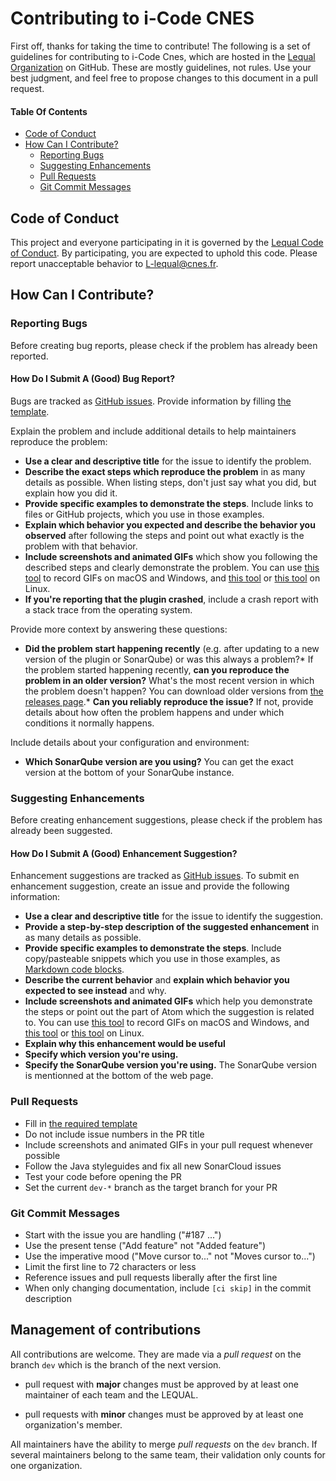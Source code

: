 # Contributing to i-Code CNES
First off, thanks for taking the time to contribute!
The following is a set of guidelines for contributing to i-Code Cnes, which are hosted in the [Lequal Organization](https://github.com/lequal) on GitHub. These are mostly guidelines, not rules. Use your best judgment, and feel free to propose changes to this document in a pull request.

#### Table Of Contents
+ [Code of Conduct](#code-of-conduct)
+ [How Can I Contribute?](#how-can-i-contribute)  
  * [Reporting Bugs](#reporting-bugs)  
  * [Suggesting Enhancements](#suggesting-enhancements)  
  * [Pull Requests](#pull-requests)
  * [Git Commit Messages](#git-commit-messages)

## Code of Conduct
This project and everyone participating in it is governed by the [Lequal Code of Conduct](CODE_OF_CONDUCT.md). By participating, you are expected to uphold this code. Please report unacceptable behavior to [L-lequal@cnes.fr](mailto:L-lequal@cnes.fr).

## How Can I Contribute?

### Reporting Bugs
Before creating bug reports, please check if the problem has already been reported. 

#### How Do I Submit A (Good) Bug Report?
Bugs are tracked as [GitHub issues](https://guides.github.com/features/issues/). 
Provide information by filling [the template](ISSUE_TEMPLATE.md).

Explain the problem and include additional details to help maintainers reproduce the problem:
* **Use a clear and descriptive title** for the issue to identify the problem.
* **Describe the exact steps which reproduce the problem** in as many details as possible. When listing steps, don't just say what you did, but explain how you did it.
* **Provide specific examples to demonstrate the steps**. Include links to files or GitHub projects, which you use in those examples.
* **Explain which behavior you expected and describe the behavior you observed** after following the steps and point out what exactly is the problem with that behavior.
* **Include screenshots and animated GIFs** which show you following the described steps and clearly demonstrate the problem. You can use [this tool](https://www.cockos.com/licecap/) to record GIFs on macOS and Windows, and [this tool](https://github.com/colinkeenan/silentcast) or [this tool](https://github.com/GNOME/byzanz) on Linux.
* **If you're reporting that the plugin crashed**, include a crash report with a stack trace from the operating system.

Provide more context by answering these questions:
* **Did the problem start happening recently** (e.g. after updating to a new version of the plugin or SonarQube) or was this always a problem?* If the problem started happening recently, **can you reproduce the problem in an older version?** What's the most recent version in which the problem doesn't happen? You can download older versions from [the releases page](https://github.com/lequal/i-CodeCNES/releases).* **Can you reliably reproduce the issue?** If not, provide details about how often the problem happens and under which conditions it normally happens.

Include details about your configuration and environment:
* **Which SonarQube version are you using?** You can get the exact version at the bottom of your SonarQube instance.

### Suggesting Enhancements
Before creating enhancement suggestions, please check if the problem has already been suggested.

#### How Do I Submit A (Good) Enhancement Suggestion?
Enhancement suggestions are tracked as [GitHub issues](https://guides.github.com/features/issues/). To submit en enhancement suggestion, create an issue and provide the following information:
* **Use a clear and descriptive title** for the issue to identify the suggestion.
* **Provide a step-by-step description of the suggested enhancement** in as many details as possible.
* **Provide specific examples to demonstrate the steps**. Include copy/pasteable snippets which you use in those examples, as [Markdown code blocks](https://help.github.com/articles/markdown-basics/#multiple-lines).
* **Describe the current behavior** and **explain which behavior you expected to see instead** and why.
* **Include screenshots and animated GIFs** which help you demonstrate the steps or point out the part of Atom which the suggestion is related to. You can use [this tool](https://www.cockos.com/licecap/) to record GIFs on macOS and Windows, and [this tool](https://github.com/colinkeenan/silentcast) or [this tool](https://github.com/GNOME/byzanz) on Linux.
* **Explain why this enhancement would be useful**
* **Specify which version you're using.**
* **Specify the SonarQube version you're using.** The SonarQube version is mentionned at the bottom of the web page.

### Pull Requests
* Fill in [the required template](PULL_REQUEST_TEMPLATE.md)
* Do not include issue numbers in the PR title
* Include screenshots and animated GIFs in your pull request whenever possible
* Follow the Java styleguides and fix all new SonarCloud issues
* Test your code before opening the PR
* Set the current `dev-*` branch as the target branch for your PR

### Git Commit Messages
* Start with the issue you are handling ("#187 ...")
* Use the present tense ("Add feature" not "Added feature")
* Use the imperative mood ("Move cursor to..." not "Moves cursor to...")
* Limit the first line to 72 characters or less
* Reference issues and pull requests liberally after the first line
* When only changing documentation, include `[ci skip]` in the commit description

## Management of contributions

All contributions are welcome. They are made via a *pull request* on the branch `dev` which is the branch of the next version.

* pull request with **major** changes must be approved by at least one maintainer of each team and the LEQUAL.

* pull requests with **minor** changes must be approved by at least one organization's member.
 
All maintainers have the ability to merge *pull requests* on the `dev` branch. If several maintainers belong to the same team, their validation only counts for one organization.
